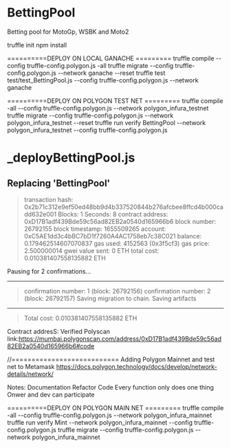 # BettingPool
Betting pool for MotoGp, WSBK and Moto2

truffle init
npm install

==========DEPLOY ON LOCAL GANACHE =========
truffle compile --config truffle-config.polygon.js -all
truffle migrate --config truffle-config.polygon.js --network ganache --reset
truffle test test/test_BettingPool.js --config truffle-config.polygon.js --network ganache

==========DEPLOY ON POLYGON TEST NET =========
truffle compile -all --config truffle-config.polygon.js --network polygon_infura_testnet
truffle migrate --config truffle-config.polygon.js --network polygon_infura_testnet --reset
truffle run verify BettingPool --network polygon_infura_testnet --config truffle-config.polygon.js


_deployBettingPool.js
======================


   Replacing 'BettingPool'
   -----------------------
   > transaction hash:    0x2b71c312e9ef50ed48bb9d4b337520844b276afcbee8ffcd4b000cadd632e001
   > Blocks: 1            Seconds: 8
   > contract address:    0xD17B1adf439Bde59c56ad82EB2a0540d165966b6
   > block number:        26792155
   > block timestamp:     1655509265
   > account:             0xC5AE1dd3c4bBC7bD1f7260A4AC1758eb7c38C021
   > balance:             0.179462514607070837
   > gas used:            4152563 (0x3f5cf3)
   > gas price:           2.500000014 gwei
   > value sent:          0 ETH
   > total cost:          0.010381407558135882 ETH

   Pausing for 2 confirmations...

   -------------------------------
   > confirmation number: 1 (block: 26792156)
   > confirmation number: 2 (block: 26792157)
   > Saving migration to chain.
   > Saving artifacts
   -------------------------------------
   > Total cost:     0.010381407558135882 ETH



Contract addresS:
Verified Polyscan link:https://mumbai.polygonscan.com/address/0xD17B1adf439Bde59c56ad82EB2a0540d165966b6#code



//===========================
Adding Polygon Mainnet and test net to Metamask
https://docs.polygon.technology/docs/develop/network-details/network/


Notes: 
Documentation
Refactor Code
Every function only does one thing
Onwer and dev can participate



==========DEPLOY ON POLYGON MAIN NET =========
truffle compile -all --config truffle-config.polygon.js --network polygon_infura_mainnet
truffle run verify Mint --network polygon_infura_mainnet --config truffle-config.polygon.js
truffle migrate --config truffle-config.polygon.js --network polygon_infura_mainnet








